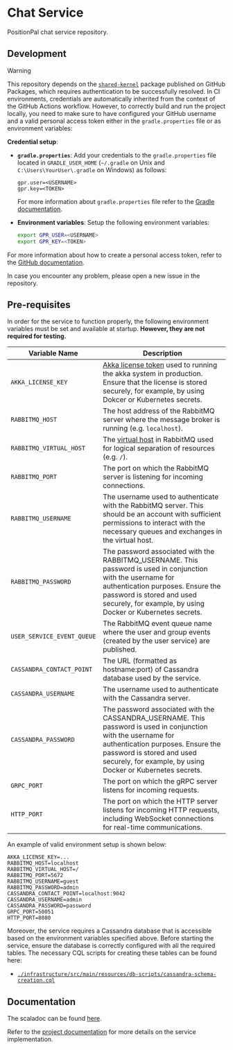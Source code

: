 # Chat Service

PositionPal chat service repository.

## Development

> [!WARNING]
> This repository depends on the [`shared-kernel`](https://github.com/orgs/position-pal/packages?repo_name=shared-kernel) package published on GitHub Packages, which requires authentication to be successfully resolved.
> In CI environments, credentials are automatically inherited from the context of the GitHub Actions workflow.
> However, to correctly build and run the project locally, you need to make sure to have configured your GitHub username and a valid personal access token either in the `gradle.properties` file or as environment variables:
>
> **Credential setup**:
>
>- **`gradle.properties`**:
>  Add your credentials to the `gradle.properties` file located in `GRADLE_USER_HOME` (`~/.gradle` on Unix and `C:\Users\YourUser\.gradle` on Windows) as follows:
>    ```properties
>    gpr.user=<USERNAME>
>    gpr.key=<TOKEN>
>    ```
>   For more information about `gradle.properties` file refer to the [Gradle documentation](https://docs.gradle.org/current/userguide/build_environment.html).
>
> - **Environment variables**:
>   Setup the following environment variables:
>     ```bash
>     export GPR_USER=<USERNAME>
>     export GPR_KEY=<TOKEN>
>     ```
> For more information about how to create a personal access token, refer to the [GitHub documentation](https://docs.github.com/en/authentication/keeping-your-account-and-data-secure/managing-your-personal-access-tokens).
>
> In case you encounter any problem, please open a new issue in the repository.

## Pre-requisites

In order for the service to function properly, the following environment variables must be set and available at startup.
**However, they are not required for testing.**

| Variable Name             | Description                                                                                                                                                                                                                                   |
|---------------------------|-----------------------------------------------------------------------------------------------------------------------------------------------------------------------------------------------------------------------------------------------|
| `AKKA_LICENSE_KEY`        | [Akka license token](https://akka.io/blog/akka-license-keys-and-no-spam-promise) used to running the akka system in production. Ensure that the license is stored securely, for example, by using Dokcer or Kubernetes secrets.               |
| `RABBITMQ_HOST`           | The host address of the RabbitMQ server where the message broker is running (e.g. `localhost`).                                                                                                                                               |
| `RABBITMQ_VIRTUAL_HOST`   | The [virtual host](https://www.rabbitmq.com/docs/vhosts) in RabbitMQ used for logical separation of resources (e.g. `/`).                                                                                                                     |
| `RABBITMQ_PORT`           | The port on which the RabbitMQ server is listening for incoming connections.                                                                                                                                                                  |
| `RABBITMQ_USERNAME`       | The username used to authenticate with the RabbitMQ server. This should be an account with sufficient permissions to interact with the necessary queues and exchanges in the virtual host.                                                    |
| `RABBITMQ_PASSWORD`       | The password associated with the RABBITMQ_USERNAME. This password is used in conjunction with the username for authentication purposes. Ensure the password is stored and used securely, for example, by using Docker or Kubernetes secrets.  |
| `USER_SERVICE_EVENT_QUEUE`| The RabbitMQ event queue name where the user and group events (created by the user service) are published.                                                                                                                                    |
| `CASSANDRA_CONTACT_POINT` | The URL (formatted as hostname:port) of Cassandra database used by the service.                                                                                                                                                               |
| `CASSANDRA_USERNAME`      | The username used to authenticate with the Cassandra server.                                                                                                                                                                                  |
| `CASSANDRA_PASSWORD`      | The password associated with the CASSANDRA_USERNAME. This password is used in conjunction with the username for authentication purposes. Ensure the password is stored and used securely, for example, by using Docker or Kubernetes secrets. |
| `GRPC_PORT`               | The port on which the gRPC server listens for incoming requests.                                                                                                                                                                              |
| `HTTP_PORT`               | The port on which the HTTP server listens for incoming HTTP requests, including WebSocket connections for real-time communications.                                                                                                           |

An example of valid environment setup is shown below:

```env
AKKA_LICENSE_KEY=...
RABBITMQ_HOST=localhost
RABBITMQ_VIRTUAL_HOST=/
RABBITMQ_PORT=5672
RABBITMQ_USERNAME=guest
RABBITMQ_PASSWORD=admin
CASSANDRA_CONTACT_POINT=localhost:9042
CASSANDRA_USERNAME=admin
CASSANDRA_PASSWORD=password
GRPC_PORT=50051
HTTP_PORT=8080
```

Moreover, the service requires a Cassandra database that is accessible based on the environment variables specified above.
Before starting the service, ensure the database is correctly configured with all the required tables.
The necessary CQL scripts for creating these tables can be found here:
- [`./infrastructure/src/main/resources/db-scripts/cassandra-schema-creation.cql`](./infrastructure/src/main/resources/db-scripts/cassandra-schema-creation.cql)

## Documentation

The scaladoc can be found [here](https://position-pal.github.io/chat-service/).

Refer to the [project documentation](https://position-pal.github.io/docs/) for more details on the service implementation.
